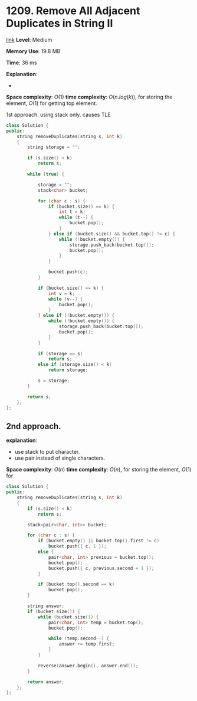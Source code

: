 # 1209. Remove All Adjacent Duplicates in String II

[link](https://leetcode.com/problems/remove-all-adjacent-duplicates-in-string-ii/)
**Level**: Medium

**Memory Use**: 19.8 MB

**Time**: 36 ms

**Explanation**:

-

**Space complexity**: $O(1)$
**time complexity**: $O(n.log(k))$, for storing the element, $O(1)$ for getting top element.

1st approach. using stack only. causes TLE

```cpp
class Solution {
public:
    string removeDuplicates(string s, int k)
    {
        string storage = "";

        if (s.size() < k)
            return s;

        while (true) {

            storage = "";
            stack<char> bucket;

            for (char c : s) {
                if (bucket.size() == k) {
                    int t = k;
                    while (t--) {
                        bucket.pop();
                    }
                } else if (bucket.size() && bucket.top() != c) {
                    while (!bucket.empty()) {
                        storage.push_back(bucket.top());
                        bucket.pop();
                    }
                }

                bucket.push(c);
            }

            if (bucket.size() == k) {
                int v = k;
                while (v--) {
                    bucket.pop();
                }
            } else if (!bucket.empty()) {
                while (!bucket.empty()) {
                    storage.push_back(bucket.top());
                    bucket.pop();
                }
            }

            if (storage == s)
                return s;
            else if (storage.size() < k)
                return storage;

            s = storage;
        }

        return s;
    };
};

```


## 2nd approach.
**explanation**: 
-   use stack to put character.
-   use pair instead of single characters.

**Space complexity**: $O(n)$
**time complexity**: $O(n)$, for storing the element, $O(1)$ for 
```cpp
class Solution {
public:
    string removeDuplicates(string s, int k)
    {
        if (s.size() < k)
            return s;

        stack<pair<char, int>> bucket;

        for (char c : s) {
            if (bucket.empty() || bucket.top().first != c)
                bucket.push({ c, 1 });
            else {
                pair<char, int> previous = bucket.top();
                bucket.pop();
                bucket.push({ c, previous.second + 1 });
            }

            if (bucket.top().second == k)
                bucket.pop();
        }

        string answer;
        if (bucket.size()) {
            while (bucket.size()) {
                pair<char, int> temp = bucket.top();
                bucket.pop();

                while (temp.second--) {
                    answer += temp.first;
                }
            }

            reverse(answer.begin(), answer.end());
        }

        return answer;
    };
};


```
